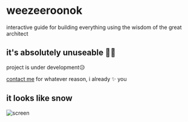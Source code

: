 # weezeeroonok
interactive guide for building everything using the wisdom of the great architect

## it's absolutely unuseable 🤷🏻‍
project is under development😥

[contact me](http://locovna.com) for whatever reason, i already ✨ you

## it looks like snow
![screen](http://locovna.com/img/weezeeroonok.png)
